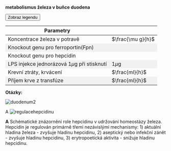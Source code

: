 <style>
img[alt^="image"] {max-width:20px;}
img[alt^="1medium"] {max-width:49%;}
img[alt^="2medium"] {max-width:23%;}
img[alt^="bigimage"] {  max-height:60px}
tbody tr:nth-child(even){background-color:#f1f1f1}
</style><bdl-tabs idlist="obr1,obr2,obr3" titlelist="sim,metabolismus železa v duodenu,hepcidin"></bdl-tabs>
<div id="obr1" style="line-height:1.0">
<div class="w3-row">
<div class="w3-col s12 m7 l7 w3-center">

**metabolismus železa v buňce duodena**
<bdl-animate-adobe src="DuodenumFinalObrazovka8_Text.js" width="824" height="824" name="DuodenumFinalObrazovka8_Text" fromid="idfmi" responsive="true"></bdl-animate-adobe>

<bdl-bind2a findex="3" aname="SipkaCervena1_anim" amin="0" amax="100" fmin="1" fmax="1000"></bdl-bind2a>
<bdl-bind2a findex="3" aname="Merak1_anim" amin="0" amax="99" fmin="0" fmax="1000"></bdl-bind2a>
<bdl-bind2a-text findex="3" aname="Hodnota1_text" convertor="1,219"></bdl-bind2a-text>

<bdl-bind2a findex="6" aname="SipkaCervena2_anim" amin="0" amax="159" fmin="0.91" fmax="2.74"></bdl-bind2a>
<bdl-bind2a findex="6" aname="SipkaZlutaH_anim" amin="0" amax="159" fmin="0.91" fmax="2.74"></bdl-bind2a>
<bdl-bind2a findex="6" aname="SipkaZlutaH1_anim" amin="0" amax="159" fmin="0.91" fmax="2.74"></bdl-bind2a>
<bdl-bind2a findex="6" aname="SipkaFialovaHorni_anim" amin="0" amax="159" fmin="0.91" fmax="2.74"></bdl-bind2a>
<bdl-bind2a findex="6" aname="SipkaModra_anim" amin="0" amax="159" fmin="0.91" fmax="2.74"></bdl-bind2a>
<bdl-bind2a findex="6" aname="SipkaModraModryKanalSpodni_anim" amin="0" amax="159" fmin="0.91" fmax="2.74"></bdl-bind2a>
<bdl-bind2a findex="6" aname="SipkaCervena3_anim" amin="0" amax="159" fmin="0.91" fmax="2.74"></bdl-bind2a>
<bdl-bind2a findex="6" aname="CervenaPoolIn_anim" amin="0" amax="100" fmin="0.91" fmax="2.74"></bdl-bind2a>
<bdl-bind2a findex="6" aname="Hemox_anim" amin="0" amax="100" fmin="0.91" fmax="2.74"></bdl-bind2a>

<bdl-bind2a findex="8" aname="CervenaKos_anim" amin="0" amax="100" fmin="0" fmax="1.1"></bdl-bind2a>
<bdl-bind2a-text findex="8" aname="Hodnota5_text" convertor="1,0.273"></bdl-bind2a-text>
<bdl-bind2a findex="8" aname="Merak5_anim" amin="0" amax="99" fmin="0" fmax="1.1"></bdl-bind2a>

<bdl-bind2a findex="7" aname="Merak2Cerveny_anim" amin="0" amax="99" fmin="0" fmax="14.4"></bdl-bind2a>
<bdl-bind2a findex="7" aname="SipkaSeda_anim" amin="0" amax="100" fmin="0" fmax="14.4"></bdl-bind2a>
<bdl-bind2a-text findex="7" aname="Hodnota2Cerveny_text" convertor="1,3.612"></bdl-bind2a-text>

<bdl-bind2a findex="4" aname="children.0.Fe2Skupina_anim" amin="158" amax="0" fmin="0.5" fmax="2.97"></bdl-bind2a>


<bdl-bind2a findex="4" aname="KanalCerveny_anim" amin="0" amax="99" coeff="1.5"></bdl-bind2a>
<bdl-bind2a findex="4" aname="KanalModry_anim" amin="0" amax="99" coeff="1.5"></bdl-bind2a>
<bdl-bind2a findex="4" aname="CervenaSrafovanaZastaveni1_anim" amin="99" amax="0"></bdl-bind2a>
<bdl-bind2a findex="4" aname="children.0.CervenaSrafovanaZastaveni2_anim" amin="99" amax="0" fmin="0.5" fmax="2.97"></bdl-bind2a>
<bdl-bind2a findex="4" aname="Merak4_anim" amin="0" amax="99" fmin="0.5" fmax="2.97"></bdl-bind2a>
<bdl-bind2a findex="6" aname="children.0.DcytB_anim" amin="0" amax="159" fmin="0.91" fmax="2.74"></bdl-bind2a>

<bdl-bind2a-text findex="4" aname="Hodnota4_text" convertor="1,0.7428"></bdl-bind2a-text>

<bdl-bind2a findex="10" aname="SipkaCervenoFialova2_anim" amin="0" amax="100" fmin="0" fmax="10"></bdl-bind2a>
<bdl-bind2a findex="9" aname="SipkaCervenoFialova1_anim" amin="0" amax="100" fmin="0" fmax="10"></bdl-bind2a>
<bdl-bind2a findex="5" aname="Merak3_anim" amin="0" amax="99" fmin="0" fmax="10"></bdl-bind2a>
<bdl-bind2a-text findex="5" aname="Hodnota3_text" convertor="1,2.228"></bdl-bind2a-text>
<bdl-bind2a findex="5" aname="children.0.Fe3Skupina_anim" amin="0" amax="159" fmin="0" fmax="10"></bdl-bind2a>


<bdl-bind2a findex="14" aname="SipkaRuzova2_anim" amin="0" amax="100" fmin="0.026" fmax="0.028"></bdl-bind2a>
<bdl-bind2a findex="13" aname="SipkaFialovaSrafovana_anim" amin="0" amax="100" fmin="0.02" fmax="0.05"></bdl-bind2a>
<bdl-bind2a findex="16" aname="SipkaFialovaSpodni3_anim" amin="0" amax="100" fmin="0.5" fmax="4"></bdl-bind2a>
<bdl-bind2a findex="16" aname="children.0.CervenaVSipkaVehicle1_anim_1" amin="0" amax="159" fmin="0.5" fmax="4"></bdl-bind2a>
<bdl-bind2a findex="16" aname="children.0.SipkaCervenaSpodni_anim" amin="0" amax="159" fmin="0.5" fmax="4"></bdl-bind2a>
<bdl-bind2a findex="16" aname="children.0.Hep_anim" amin="0" amax="159" fmin="0.5" fmax="4"></bdl-bind2a>


<bdl-bind2a findex="15" aname="KanalFialovy_anim" amin="99" amax="0"></bdl-bind2a>
<bdl-bind2a findex="11" aname="Semafor_anim" amin="4" amax="5" fmin="0" fmax="1"></bdl-bind2a>
<bdl-bind2a-text findex="13" aname="Hodnota6_text" convertor="1,0.0412"></bdl-bind2a-text>
<bdl-bind2a findex="18" aname="children.0.children.634.FeTransferin_anim" amin="0" amax="159" fmin="0.2" fmax="3"></bdl-bind2a>

<bdl-bind2a-text findex="18" aname="Hodnota9_text" convertor="1,1.51"></bdl-bind2a-text>
<bdl-bind2a findex="18" aname="children.0.Merak9_anim" amin="0" amax="99" fmin="0.2" fmax="3"></bdl-bind2a>
<bdl-bind2a findex="13" aname="children.0.Merak6_anim" amin="0" amax="99" fmin="0.01" fmax="0.07"></bdl-bind2a>

<!-- nove sipky 4.2 -->

<bdl-bind2a findex="19" aname="children.0.OranzovoZlutaSipkaDiTF_anim" amin="0" amax="159" fmin="0.1" fmax="2"></bdl-bind2a>
<bdl-bind2a findex="19" aname="CervenaVSipkaVehicle1_anim" amin="0" amax="159" fmin="0.1" fmax="2"></bdl-bind2a>
<bdl-bind2a findex="19" aname="children.0.children.613.KanalZlutyVehicle_anim" amin="0" amax="159" fmin="0.1" fmax="2"></bdl-bind2a>
<bdl-bind2a findex="19" aname="children.0.children.613.PrechodUvnitrVehicle_anim" amin="0" amax="159" fmin="0.1" fmax="2"></bdl-bind2a>
<bdl-bind2a findex="19" aname="children.0.children.613.KanalCervenyVehicle2_anim" amin="0" amax="159" fmin="0.1" fmax="2"></bdl-bind2a>
<bdl-bind2a findex="19" aname="children.0.CervenaVSipkaVehicle1_anim_2" amin="0" amax="159" fmin="0.1" fmax="2"></bdl-bind2a>
<bdl-bind2a findex="19" aname="children.0.children.613.SipkaZlutaHUvnitrVehicle_anim" amin="0" amax="159" fmin="0.1" fmax="2"></bdl-bind2a>
<bdl-bind2a findex="19" aname="children.0.children.613.OranzovaSipkaSpodniVehicle_anim" amin="0" amax="159" fmin="0.1" fmax="2"></bdl-bind2a>
<bdl-bind2a findex="19" aname="children.0.children.613.SipkaHneda1Vehicle_anim" amin="0" amax="159" fmin="0.1" fmax="2"></bdl-bind2a>
<bdl-bind2a findex="19" aname="children.0.children.613.SipkaHneda2Vehicle_anim" amin="0" amax="159" fmin="0.1" fmax="2"></bdl-bind2a>
<bdl-bind2a findex="19" aname="children.0.OranzovoZlutaSpodni1_anim" amin="0" amax="159" fmin="0.1" fmax="2"></bdl-bind2a>
<bdl-bind2a findex="19" aname="children.0.OranzovoZlutaSpodni2_anim" amin="0" amax="159" fmin="0.1" fmax="2"></bdl-bind2a>
<bdl-bind2a findex="19" aname="children.0.SvetleModraSpodni1_anim" amin="0" amax="159" fmin="0.1" fmax="2"></bdl-bind2a>



<!-- nove sipky 5 -->
<bdl-bind2a findex="22" aname="children.0.SipkaZlutaSrafovana_anim" amin="149" amax="0" fmin="0.5" fmax="1.5"></bdl-bind2a>

<bdl-bind2a-text findex="22" aname="children.0.Hodnota7_text" convertor="1,0.665"></bdl-bind2a-text>
<bdl-bind2a findex="22" aname="children.0.Merak7_anim" amin="0" amax="99" fmin="0" fmax="4.8"></bdl-bind2a>
<bdl-bind2a findex="23" aname="children.0.children.637.Semafor1_anim" amin="0" amax="6" fmin="0" fmax="1"></bdl-bind2a>
<bdl-bind2a findex="22" aname="children.0.children.637.MerakSemaforu1_anim" amin="0" amax="159" fmin="0" fmax="1.6"></bdl-bind2a>

<!-- nove sipky 6 -->

<bdl-bind2a findex="21" aname="children.0.StrikackaModra_anim" amin="1" amax="29" fmin="0" fmax="1"></bdl-bind2a>
<bdl-bind2a findex="21" aname="children.0.ModraSipkaOdStrikacky_anim" amin="159" amax="0" fmin="0" fmax="1"></bdl-bind2a>

<bdl-bind2a findex="25" aname="children.0.ModraRuzovaPruhovanaSipka_anim" amin="159" amax="0" fmin="0" fmax="3600"></bdl-bind2a>
<bdl-bind2a findex="26" aname="children.0.SipkaRuzovaZluta_anim" amin="159" amax="0" fmin="0.1" fmax="0.5"></bdl-bind2a>
<bdl-bind2a findex="24" aname="children.0.Merak8_anim" amin="0" amax="99" fmin="0" fmax="1600"></bdl-bind2a>
<bdl-bind2a-text findex="24" aname="children.0.Hodnota8_text" convertor="1,100"></bdl-bind2a-text>
<!-- nove animace 7 -->
<bdl-bind2a-play findex="27" aname="children.0.StrikackaCervena_anim"></bdl-bind2a-play>
<bdl-bind2a findex="27" aname="children.0.StrikackaFeFialovaSipkaIn_anim" amin="0" amax="159" fmin="0" fmax="10"></bdl-bind2a>

<bdl-bind2a-play findex="28" aname="children.0.ZelezoVelkeKapacka_anim"></bdl-bind2a-play>
<bdl-bind2a-play findex="28" aname="children.0.KapackaJehlaFe_anim"></bdl-bind2a-play>
<bdl-bind2a-play findex="28" aname="children.0.KapackaFeMale_anim"></bdl-bind2a-play>
<bdl-bind2a-play findex="28" aname="children.0.children.630.children.59.Kapka1_anim"></bdl-bind2a-play>

<bdl-bind2a findex="28" aname="children.0.KapackaFeFialovaSipkaOut_anim" amin="0" amax="159" fmin="0" fmax="11"></bdl-bind2a>

<!--bdl-chartjs-time width="600" height="200" fromid="idfmi" labels="" initialdata="0" refindex="15" refvalues="1"></bdl-chartjs-time-->


</div>
<div class="w3-col s12 m5 l5 w3-justify">
<button class="w3-right w3-button w3-theme" onclick="document.getElementById('legenda').style.display='block'">Zobraz legendu</button>

<!-- hidden input - either buttonparams must be before fmi component - or hidden input with id must be created explicitly - buttonparams will refer to it -->
<input id="id6" value="" type="number" style="display:none" />

<bdl-fmi id="idfmi" mode="" src="FeMetabolism_FeMetabolismModel.js" fminame="FeMetabolism_FeMetabolismModel" tolerance="0.000001" starttime="0" fstepsize="0.05" fpslimit="10" guid="{9aa10b27-427c-44c9-a381-5815d5706331}" valuereferences="637534208,637534209,100663316,16777260,33554448,33554449,637534229,905969689,637534232,16777271,100663313,16777267,637534234,637534238,33554439,33554443,637534231,637534258,33554447,637534230,637534237,33554434,33554432,16777266,33554436,637534268,637534264,16777261,16777264" valuelabels="Fe_liv,Fe_spl,Fe_duo_intake,Fe_food,Fe_duo_2,Fe_duo_3,Fe_duo_in_food,Fe_duo_unused,Fe_duo_out_loss,to_ferritin_rate,from_ferritin_rate,Fpn_duo_knockout,Fpn_duo_in_1,Fpn_duo_in,Fpn_duo_mRNA,Fpn_duo,Fe_duo_out_ser,Fe_ser_in_duo,Fe_ser,Fe_duo_in_ser,Fpn_duo_out_2,LPS,hep,hep_knockout,Il6,Il6_in,hep_in,bleeding,transfusion" inputs="id1,16777260,1,1;id4,16777267,1,1;id5,16777266,1,1,t;id6,33554434,1,1,t;id7,16777261,1,1,t;id8,16777264,1,1,t" inputlabels="Fe_food,Fpn_duo_knockout,hep_knockout,LPS,bleeding,transfusion" showtime="true" showtimemultiply="3600"></bdl-fmi>


|Parametry|| 
|-------------|-------|
| Koncentrace železa v potravě | <bdl-range id="id1" title="" min="0" max="2500" default="219" step="1"></bdl-range> $\frac{\mu g}{h}$ |
| Knockout genu pro ferroportin(Fpn) | <bdl-checkbox id="id4" titlemin="gen Fpn je knockoutován (neaktivní)" titlemax="gen Fpn je aktivní" default="true"></bdl-checkbox>  |
| Knockout genu pro hepcidin | <bdl-checkbox id="id5" titlemin="gen pro hepcidin je knockoutován (neaktivní)" titlemax="gen pro expresi hepcidinu je aktivní" default="true"></bdl-checkbox>  |
| LPS injekce jednorázová 1$\mu$g při stisknutí | <bdl-buttonparams title="LPS injekce" ids="id6" values="1" fromid="idfmi"></bdl-buttonparams> 1$\mu$g |
| Krevní ztráty, krvácení | <bdl-range id="id7" title="" min="0" max="2" default="0" step="0.1"></bdl-range>  $\frac{ml}{h}$ |
| Příjem krve z transfúze  | <bdl-range id="id8" title="" min="0" max="10" default="0" step="1"></bdl-range> $\frac{ml}{h}$ |

**Otázky:**

<bdl-quizx id="q1.11" type="choice2" question="1.8 Spusťte simulaci a nastavte krevní ztráty na hodnotu 2ml/h. Jak se změní množství železa v séru (dolní fialový indikátor)?" answers="A. sníží se (pod normovanou hodnotu 1.0)|B. zvýší se (nad  normovanou hodnotu 1.0)" correctoptions="true|false" explanations="ano, při krvácení se snižuje i koncentrace/množství železa v séru|ne, sledujte hodnotu v dolním fialovém indikátoru" buttontitle="zkontrolovat odpověď"></bdl-quizx>
<bdl-quizx id="q1.12" type="choice2" question="1.9 Pokračujte v simulaci s krevní ztrátou na hodnotě 2ml/h. A zkuste zvýšit či snížit příjem železa v potravě. Co se musí udělat, aby se kompenzoval stav z předchozího úkolu?" answers="A. snížit příjem železa v potravě|B. zvýšit příjem železa v potravě nad 1000 ug/h" correctoptions="false|true" explanations="ne, snížením příjmu železa se nekompenzují ztráty|ano, zvýšení příjmu železa kompenzuje ztráty železa krvácením" buttontitle="zkontrolovat odpověď"></bdl-quizx>
<bdl-quizx id="q1.13" type="choice2" question="1.10 Jak reaguje hladina hepcidinu (žlutý indikátor)na krevní ztráty a proč?" answers="A. hladina se zvýší nad 1.0|B. hladina se snížuje pod 1" correctoptions="false|true" explanations="ne, sledujte hodnotu v dolním žlutém indikátoru|ano, hladina hepcidinu se sníží, tím méně inhibuje přenos železa z enterocytu přes ferroportin" buttontitle="zkontrolovat odpověď"></bdl-quizx>
<bdl-quizx id="q1.14" type="choice2" question="1.11 Pusťte simulaci a nastavte příjem krve z transfuze na hodnotu 10ml/h. Jak se změní množství železa v séru (dolní fialový indikátor)?" answers="A. sníží se (pod normovanou hodnotu 1.0)|B. zvýší se (nad  normovanou hodnotu 1.0)" correctoptions="false|true" explanations="ne, při transfúzi se nesnižuje  koncentrace/množství železa v séru|ano, při transfúzi se zvyšuje množství železa v séru" buttontitle="zkontrolovat odpověď"></bdl-quizx>
<bdl-quizx id="q1.15" type="choice2" question="1.12 Pokračujte v simulaci. A zkuste zvýšit či snížit příjem železa v potravě. Co se musí udělat, aby se kompenzoval stav z úkolu 1?" answers="A. snížit příjem železa v potravě|B. zvýšit příjem železa v potravě nad 1000 ug/h" correctoptions="true|false" explanations="ano, snížením příjmu železa se částečně kompenzuje zvýšený příjem železa po krevní transfúzi|ne" buttontitle="zkontrolovat odpověď"></bdl-quizx>
<bdl-quizx id="q1.16" type="choice2" question="1.13 Jak reaguje hladina hepcidinu (žlutý indikátor)na transfuzi a proč?" answers="A. hladina se zvýší nad 1.0, protože hepcidin je přímo regulován koncentrací železa v séru|B. hladina se sníží pod 1" correctoptions="true|false" explanations="ano|ne" buttontitle="zkontrolovat odpověď"></bdl-quizx>
<bdl-quizx id="q1.1" type="choice2" question="1.1 Spusťte simulaci a stiskněte jednou tlačítko ´LPS injekce´ - Lipoprotein sacharid je na membráně většiny baktérií a buňky včetně imunitního systému na něj reagují. Jaká je reakce organismu na akutní bakteriální infekci. (jednorázová injekce LPS)?" answers="A. LPS přímo a rychle redukuje aktivitu Fpn. IL6 se zvýší dočasně. Se spožděním několika hodin se koncentrace hepcidinu taktéž zvýší. Po 12 hodinách je hladina železa v séru výrazně nižší. Po 24 hodinách se vše opět vrací k normálu|B. IL6 se zvýší trvaleji. Hepcidin reguluje přenos železa dlouhodoběji a koncentrace Fe v krvi je dlouhodobě nízká" correctoptions="true|false" explanations="ano, IL6 se zvýší, Zároveň LPS dočasně redukuje expresi Fpn, spolu s hepcidinem se výrazněji se sníží přenos železa z enterocytu do krve. Během 24 hodin se vše normalizuje|ne, toto se děje spíš při chronickém zánětu" buttontitle="zkontrolovat odpověď"></bdl-quizx>
<bdl-quizx id="q1.2" type="choice2" question="1.2 Jaké bude mít následky dlouhodobý (chronický) zánět (opakovaná injekce LPS)" answers="A. IL6 se zvýší dočasně. Se spožděním několika hodin se koncentrace hepcidinu taktéž zvýší. Po 12 hodinách je hladina železa v séru výrazně nižší. Po ěč hodinách se vše opět vrací k normálu|B. IL6 se zvýší trvaleji. Hepcidin reguluje přenos železa dlouhodoběji a koncentrace Fe v krvi je dlouhodobě nízká" correctoptions="false|true" explanations="ne, toto se děje spíš při akutním zánětu|ano, IL6 se zvýší záleží na počtu opakování. Hepcidin reguluje přenos železa z enterocytu do krve dlouhodoběji, tím se snížuje koncentrace Fe v krvi dlouhodobě až o řád oproti normě s důsledky pro jiné orgány." buttontitle="zkontrolovat odpověď"></bdl-quizx>
<bdl-quizx id="q1.6" type="choice2" question="1.6 Jaké následky může mít dlouhodobý zánět (stran metabolismu železa)?" answers="A. nedostatek železa pro jiné procesy, např. snížená produkce nových erytrocytů, anémie, ...|B. nadbytek železa s důsledky pro další orgány" correctoptions="true|false" explanations="ano, simulace ukazuje dlouhodobý nedostatek nedostatek železa pro jiné metabolické procesy viz další kapitola|ne, viz další kapitola" buttontitle="zkontrolovat odpověď"></bdl-quizx>
<bdl-quiz-summary id="qs1"></bdl-quiz-summary>
<bdl-quiz-control ids="q1.1,q1.2,q1.6,q1.11,q1.12,q1.13,q1.14,q1.15,q1.16,qs1"></bdl-quiz-control>
</div>
</div>
<div id="legenda" class="w3-card w3-small w3-padding" style="display:none;z-index:1;position:absolute;top:20px;right:10px;width:500px;background-color:white">
<button class="w3-button w3-theme w3-right" onclick="document.getElementById('legenda').style.display='none'">Skryj legendu <i class="fa fa-close w3-large"></i></button>

|Schéma|Popis/funkce|
|---|---|
|![bigimagefoodiron](simfoodiron.png)|__1. Příjem železa v potravě__ ve formě nehemové ![image1](image1.jpg)Fe<sup>2+</sup>, ![image2](image2.jpg)Fe<sup>3+</sup> a hemové.|
|![bigimagefoodiron](simnonhem.png)|__2. Nehemové železo__ ![image1](image1.jpg) Fe<sup>2+</sup> se vstřebává přes DMT1, ![image2](image2.jpg) Fe <sup>3+</sup> se katalyzuje na Fe<sup>2+</sup> pomocí Dcytb.|
|![bigimagefoodiron](simhem.png) |__3. Hemové železo__ se přenáší do buňky, kde se pomocí HO uvolňuje Fe<sup>2+</sup> |
|![bigimagefoodiron](simironout.png) |__4. Ztráty__ železa vzniklé nevstřebáním|
|![bigimagefoodiron](simironpool.png) |__5.Pohotový pool, sdílená zásoba Fe<sup>2+</sup>__ která reguluje (inhibuje) transportér DMT1 a přenašeč hemu|
|![bigimagefoodiron](simironferritin.png) |__6.Regulace příjmu a výdeje Fe<sup>2+</sup> ve ferritinu__ |
|![bigimageferroportin](imageferroportin.png) |__7.Genová regulace ferroportinu__ |

||Definice|Popis/funkce|
|---|---|---|
|![image1](image1.jpg)|Fe<sup>2+</sup>|Dvojmocné železo|
|![image2](image2.jpg)|Fe<sup>3+</sup>|Trojmocné železo|
|![image3](image3.jpg)|H<sup>+</sup>|Vodíkový iont|
|![image4](image4.jpg)|Hem|Porfyrinový kruh s centrálním atomem Fe<sup>2+</sup>|
|![image5](image5.jpg)|DMT1|Transportér divalentních kovů, symport Fe<sup>2+</sup> a H<sup>+</sup>|
|![image6](image6.jpg)|Proteinový přenašeč hemu|Proteinový přenašeč hemu (neznámý), přenáší hem z luminální strany duodena do enterocytu.|
|![image7](image7.jpg)|Dcytb|Duodenální cytochrom b reduktáza: redukuje Fe<sup>3+</sup> na Fe<sup>2+</sup>, elektrony dodává askorbát.|
|![image8](image8.jpg)|HO|Hemoxygenáza, uvolňuje Fe<sup>2+</sup> z hemu za vzniku CO a biliverdinu|
|![image9](image9.jpg)|Ztráty železa|Ztráty železa vzniklé nevstřebáním nebo ztrátou buněk, které železo obsahují|
|![image10](image10.jpg)|Pool Fe<sup>2+</sup>|Pohotový pool Fe<sup>2+</sup> železa v buňce, míra zaplnění odpovídá množství (zde 6/8)|
|![imageferritin](imageferritin.png)|Ferritin| Ferritin složený z a) proteinové části apoferitinu (oranžová) a b) iontů Fe3+. Funguje jako zásobárna Fe.|
|![imagetransferrin](imagetransferrin.png)|Transferin| Transferin|
|![imagehephesdin](smallhephesdin.png)|Hephesdin|Hephesdin|
|![imageferroportin](smallferroportin.png)|Ferroportin|Ferroportin|
|![imagetfr1](imgtfr1.png)|TfR1|Transferinový receptor 1|
|![imageschemasteap3](imgmetaloreduktaza.png)| STEAP3 | Metaloreduktáza |
|![imagetransfuze](transfuze.jpg) |Transfúze | Krevní transfúze, příjem krve |
|![imageodberkrve](odberkrve.jpg) |Odběr krve | Odběr krve, krevní ztráty, krvácení |

</div>
</div>
<div id="obr2">

![duodenum2](duodenum2.png)

</div>
<div id="obr3">

A ![regulacehepcidinu](imageregulacehepcidinu.png)

**A** Schématické znázornění role hepcidinu v udržování homeostázy železa. Hepcidin je regulován primárně třemi nezávislými mechanismy: 1) aktuální hladina železa - zvyšuje hladinu hepcidinu, 2) aseptický nebo infekční zánět - zvyšuje hladinu hepcidinu, 3) erytropoetická aktivita - snižuje hladinu hepcidinu.

</div>